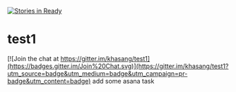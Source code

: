[![Stories in Ready](https://badge.waffle.io/khasang/test1.png?label=ready&title=Ready)](https://waffle.io/khasang/test1)
# test1

[![Join the chat at https://gitter.im/khasang/test1](https://badges.gitter.im/Join%20Chat.svg)](https://gitter.im/khasang/test1?utm_source=badge&utm_medium=badge&utm_campaign=pr-badge&utm_content=badge)
add some asana task
